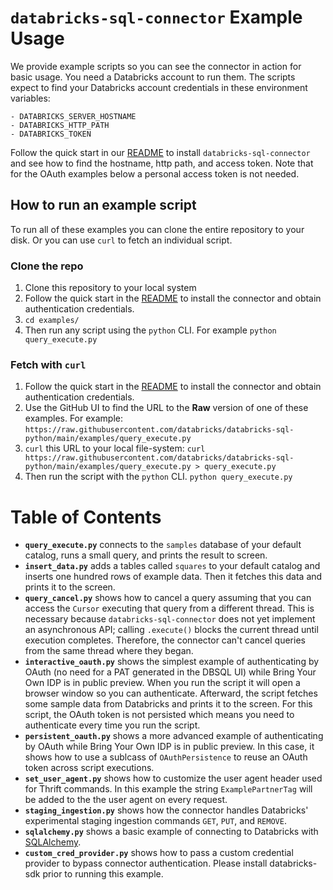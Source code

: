 # `databricks-sql-connector` Example Usage

We provide example scripts so you can see the connector in action for basic usage. You need a Databricks account to run them. The scripts expect to find your Databricks account credentials in these environment variables:

    - DATABRICKS_SERVER_HOSTNAME
    - DATABRICKS_HTTP_PATH
    - DATABRICKS_TOKEN

Follow the quick start in our [README](../README.md) to install `databricks-sql-connector` and see
how to find the hostname, http path, and access token. Note that for the OAuth examples below a 
personal access token is not needed.


## How to run an example script

To run all of these examples you can clone the entire repository to your disk. Or you can use `curl` to fetch an individual script.

### Clone the repo
1. Clone this repository to your local system
2. Follow the quick start in the [README](../README.md) to install the connector and obtain authentication credentials.
3. `cd examples/`
4. Then run any script using the `python` CLI. For example `python query_execute.py`

### Fetch with `curl`

1. Follow the quick start in the [README](../README.md) to install the connector and obtain authentication credentials.
2. Use the GitHub UI to find the URL to the **Raw** version of one of these examples. For example: `https://raw.githubusercontent.com/databricks/databricks-sql-python/main/examples/query_execute.py`
3. `curl` this URL to your local file-system: `curl https://raw.githubusercontent.com/databricks/databricks-sql-python/main/examples/query_execute.py > query_execute.py`
4. Then run the script with the `python` CLI. `python query_execute.py`
# Table of Contents

- **`query_execute.py`** connects to the `samples` database of your default catalog, runs a small query, and prints the result to screen.
- **`insert_data.py`** adds a tables called `squares` to your default catalog and inserts one hundred rows of example data. Then it fetches this data and prints it to the screen.
- **`query_cancel.py`** shows how to cancel a query assuming that you can access the `Cursor` executing that query from a different thread. This is necessary because `databricks-sql-connector` does not yet implement an asynchronous API; calling `.execute()` blocks the current thread until execution completes. Therefore, the connector can't cancel queries from the same thread where they began.
- **`interactive_oauth.py`** shows the simplest example of authenticating by OAuth (no need for a PAT generated in the DBSQL UI) while Bring Your Own IDP is in public preview. When you run the script it will open a browser window so you can authenticate. Afterward, the script fetches some sample data from Databricks and prints it to the screen. For this script, the OAuth token is not persisted which means you need to authenticate every time you run the script.
- **`persistent_oauth.py`** shows a more advanced example of authenticating by OAuth while Bring Your Own IDP is in public preview. In this case, it shows how to use a sublcass of `OAuthPersistence` to reuse an OAuth token across script executions.
- **`set_user_agent.py`** shows how to customize the user agent header used for Thrift commands. In
this example the string `ExamplePartnerTag` will be added to the the user agent on every request.
- **`staging_ingestion.py`** shows how the connector handles Databricks' experimental staging ingestion commands `GET`, `PUT`, and `REMOVE`.
- **`sqlalchemy.py`** shows a basic example of connecting to Databricks with [SQLAlchemy](https://www.sqlalchemy.org/). 
- **`custom_cred_provider.py`** shows how to pass a custom credential provider to bypass connector authentication. Please install databricks-sdk prior to running this example.